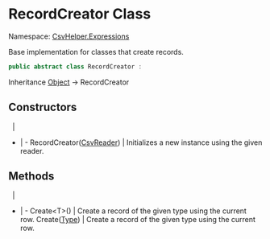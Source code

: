# RecordCreator Class

Namespace: [CsvHelper.Expressions](/api/CsvHelper.Expressions)

Base implementation for classes that create records.

```cs
public abstract class RecordCreator : 
```

Inheritance [Object](https://docs.microsoft.com/en-us/dotnet/api/system.object) -> RecordCreator

## Constructors
&nbsp; | &nbsp;
- | -
RecordCreator([CsvReader](/api/CsvHelper/CsvReader)) | Initializes a new instance using the given reader.

## Methods
&nbsp; | &nbsp;
- | -
Create&lt;T&gt;() | Create a record of the given type using the current row.
Create([Type](https://docs.microsoft.com/en-us/dotnet/api/system.type)) | Create a record of the given type using the current row.
